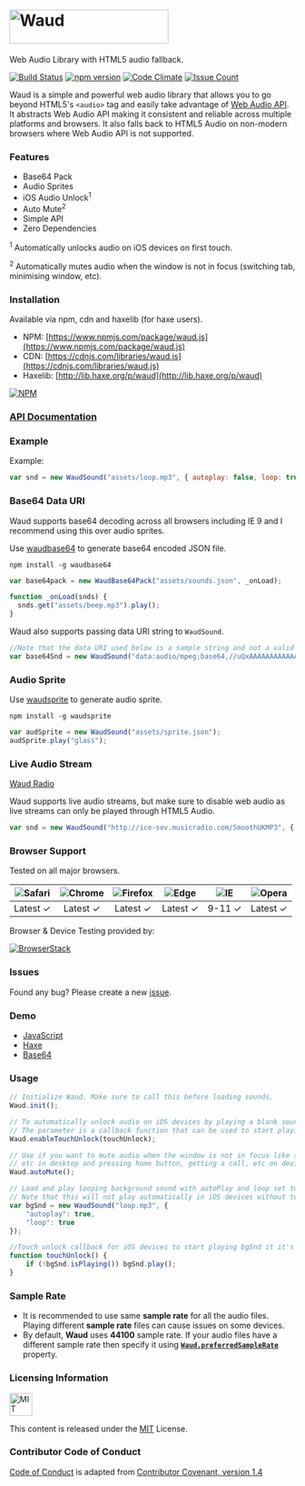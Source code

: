 # <a href="http://waudjs.com"><img class="logo" width="280" height="60" src="http://waud.github.io/images/logo/logo.png" alt="Waud"/></a>
Web Audio Library with HTML5 audio fallback.

[![Build Status](https://travis-ci.org/waud/waud.svg?branch=dev)](https://travis-ci.org/waud/waud)
[![npm version](https://badge.fury.io/js/waud.js.svg)](hhttps://www.npmjs.com/package/waud.js)
[![Code Climate](https://codeclimate.com/github/waud/waud/badges/gpa.svg)](https://codeclimate.com/github/waud/waud)
[![Issue Count](https://codeclimate.com/github/waud/waud/badges/issue_count.svg)](https://codeclimate.com/github/waud/waud/issues)

Waud is a simple and powerful web audio library that allows you to go beyond HTML5's `<audio>` tag and easily take advantage of [Web Audio API](https://developer.mozilla.org/en-US/docs/Web/API/Web_Audio_API). It abstracts Web Audio API making it consistent and reliable across multiple platforms and browsers. It also falls back to HTML5 Audio on non-modern browsers where Web Audio API is not supported.

### Features

- Base64 Pack
- Audio Sprites
- iOS Audio Unlock<sup>1</sup>
- Auto Mute<sup>2</sup>
- Simple API
- Zero Dependencies

<sup>1</sup> Automatically unlocks audio on iOS devices on first touch.

<sup>2</sup> Automatically mutes audio when the window is not in focus (switching tab, minimising window, etc).

### Installation

Available via npm, cdn and haxelib (for haxe users).

- NPM: [https://www.npmjs.com/package/waud.js](https://www.npmjs.com/package/waud.js)
- CDN: [https://cdnjs.com/libraries/waud.js](https://cdnjs.com/libraries/waud.js)
- Haxelib: [http://lib.haxe.org/p/waud](http://lib.haxe.org/p/waud)

[![NPM](https://nodei.co/npm/waud.js.png?downloads=true&downloadRank=true)](https://www.npmjs.com/package/waud.js/)

### [API Documentation](http://waud.github.io/api/)

### Example

Example: 
```js
var snd = new WaudSound("assets/loop.mp3", { autoplay: false, loop: true, volume: 0.5, onload: playBgSound });
```

### Base64 Data URI

Waud supports base64 decoding across all browsers including IE 9 and I recommend using this over audio sprites.

Use [waudbase64](https://github.com/waud/waudbase64) to generate base64 encoded JSON file.

`npm install -g waudbase64`

```js
var base64pack = new WaudBase64Pack("assets/sounds.json", _onLoad);

function _onLoad(snds) {
  snds.get("assets/beep.mp3").play();
}
```

Waud also supports passing data URI string to `WaudSound`.

```js
//Note that the data URI used below is a sample string and not a valid sound
var base64Snd = new WaudSound("data:audio/mpeg;base64,//uQxAAAAAAAAAAAAASW5mbwAAAA8AAABEAABwpgADBwsLDxISF");
```

### Audio Sprite

Use [waudsprite](https://github.com/waud/waudsprite) to generate audio sprite.

`npm install -g waudsprite`

```js
var audSprite = new WaudSound("assets/sprite.json");
audSprite.play("glass");
```

### Live Audio Stream

[Waud Radio](http://www.waudjs.com/radio)

Waud supports live audio streams, but make sure to disable web audio as live streams can only be played through HTML5 Audio.

```js
var snd = new WaudSound("http://ice-sov.musicradio.com/SmoothUKMP3", { autoplay:true, webaudio:false });
````

### Browser Support

Tested on all major browsers.

| <img src="https://cdnjs.cloudflare.com/ajax/libs/browser-logos/39.1.1/safari/safari_32x32.png" alt="Safari"> | <img src="https://cdnjs.cloudflare.com/ajax/libs/browser-logos/39.1.1/chrome/chrome_32x32.png" alt="Chrome"> | <img src="https://cdnjs.cloudflare.com/ajax/libs/browser-logos/39.1.1/firefox/firefox_32x32.png" alt="Firefox"> | <img src="https://cdnjs.cloudflare.com/ajax/libs/browser-logos/39.1.1/edge/edge_32x32.png" alt="Edge"> | <img src="https://cdnjs.cloudflare.com/ajax/libs/browser-logos/39.1.1/archive/internet-explorer_9-11/internet-explorer_9-11_32x32.png" alt="IE"> | <img src="https://cdnjs.cloudflare.com/ajax/libs/browser-logos/39.1.1/opera/opera_32x32.png" alt="Opera"> |
|:--:|:--:|:--:|:--:|:--:|:--:|
| Latest ✓ | Latest ✓ | Latest ✓ | Latest ✓ | 9-11 ✓ | Latest ✓ |

Browser & Device Testing provided by:

[![BrowserStack](http://waud.github.io/images/browserstack.png)](https://www.browserstack.com)

### Issues

Found any bug? Please create a new [issue](https://github.com/waud/waud/issues/new).

### Demo

- [JavaScript](http://waud.github.io/sample/js.html)
- [Haxe](http://waud.github.io/sample/)
- [Base64](http://waud.github.io/sample/base64.html)

### Usage

```js
// Initialize Waud. Make sure to call this before loading sounds.
Waud.init();

// To automatically unlock audio on iOS devices by playing a blank sound.
// The parameter is a callback function that can be used to start playing sounds like background music.
Waud.enableTouchUnlock(touchUnlock);

// Use if you want to mute audio when the window is not in focus like switching tabs, minimising window, 
// etc in desktop and pressing home button, getting a call, etc on devices.
Waud.autoMute();

// Load and play looping background sound with autoPlay and loop set to true.
// Note that this will not play automatically in iOS devices without touching the screen.
var bgSnd = new WaudSound("loop.mp3", {
    "autoplay": true,
    "loop": true
});

//Touch unlock callback for iOS devices to start playing bgSnd it it's not already playing
function touchUnlock() {
    if (!bgSnd.isPlaying()) bgSnd.play();
}
```

### Sample Rate

- It is recommended to use same **sample rate** for all the audio files. Playing different **sample rate** files can cause issues on some devices.
- By default, **Waud** uses **44100** sample rate. If your audio files have a different sample rate then specify it using [**`Waud.preferredSampleRate`**](http://waud.github.io/api/classes/Waud.html#property_preferredSampleRate) property.

### Licensing Information

<a rel="license" href="http://opensource.org/licenses/MIT">
<img alt="MIT license" height="40" src="http://upload.wikimedia.org/wikipedia/commons/c/c3/License_icon-mit.svg" /></a>

This content is released under the [MIT](http://opensource.org/licenses/MIT) License.

### Contributor Code of Conduct ###

[Code of Conduct](https://github.com/CoralineAda/contributor_covenant) is adapted from [Contributor Covenant, version 1.4](http://contributor-covenant.org/version/1/4)
